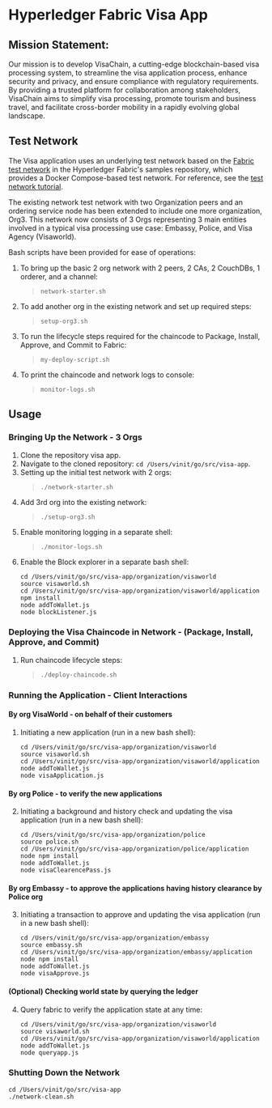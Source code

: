 [//]: # (SPDX-License-Identifier: CC-BY-4.0)

# Hyperledger Fabric Visa App

## Mission Statement:
Our mission is to develop VisaChain, a cutting-edge blockchain-based visa processing system, to streamline the visa application process, enhance security and privacy, and ensure compliance with regulatory requirements. By providing a trusted platform for collaboration among stakeholders, VisaChain aims to simplify visa processing, promote tourism and business travel, and facilitate cross-border mobility in a rapidly evolving global landscape.

## Test Network

The Visa application uses an underlying test network based on the [Fabric test network](test-network) in the Hyperledger Fabric's samples repository, which provides a Docker Compose-based test network. For reference, see the [test network tutorial](https://hyperledger-fabric.readthedocs.io/en/latest/test_network.html).

The existing network test network with two Organization peers and an ordering service node has been extended to include one more organization, Org3. This network now consists of 3 Orgs representing 3 main entities involved in a typical visa processing use case: Embassy, Police, and Visa Agency (Visaworld).

Bash scripts have been provided for ease of operations:
1. To bring up the basic 2 org network with 2 peers, 2 CAs, 2 CouchDBs, 1 orderer, and a channel:
    > `network-starter.sh`
2. To add another org in the existing network and set up required steps:
    > `setup-org3.sh`
3. To run the lifecycle steps required for the chaincode to Package, Install, Approve, and Commit to Fabric:
    > `my-deploy-script.sh`
4. To print the chaincode and network logs to console:
    > `monitor-logs.sh`

## Usage

### Bringing Up the Network - 3 Orgs

1. Clone the repository visa app.
2. Navigate to the cloned repository: `cd /Users/vinit/go/src/visa-app`.
3. Setting up the initial test network with 2 orgs:
    > `./network-starter.sh`
4. Add 3rd org into the existing network:
    > `./setup-org3.sh`
5. Enable monitoring logging in a separate shell:
    > `./monitor-logs.sh`
6. Enable the Block explorer in a separate bash shell:
    ```
    cd /Users/vinit/go/src/visa-app/organization/visaworld
    source visaworld.sh
    cd /Users/vinit/go/src/visa-app/organization/visaworld/application
    npm install
    node addToWallet.js
    node blockListener.js
    ```

### Deploying the Visa Chaincode in Network - (Package, Install, Approve, and Commit)

1. Run chaincode lifecycle steps:
    > `./deploy-chaincode.sh`

### Running the Application - Client Interactions

#### By org VisaWorld - on behalf of their customers
1. Initiating a new application (run in a new bash shell):
    ```
    cd /Users/vinit/go/src/visa-app/organization/visaworld
    source visaworld.sh
    cd /Users/vinit/go/src/visa-app/organization/visaworld/application
    node addToWallet.js
    node visaApplication.js
    ```

#### By org Police - to verify the new applications
2. Initiating a background and history check and updating the visa application (run in a new bash shell):
    ```
    cd /Users/vinit/go/src/visa-app/organization/police
    source police.sh
    cd /Users/vinit/go/src/visa-app/organization/police/application
    node npm install
    node addToWallet.js
    node visaClearencePass.js
    ```

#### By org Embassy - to approve the applications having history clearance by Police org
3. Initiating a transaction to approve and updating the visa application (run in a new bash shell):
    ```
    cd /Users/vinit/go/src/visa-app/organization/embassy
    source embassy.sh
    cd /Users/vinit/go/src/visa-app/organization/embassy/application
    node npm install
    node addToWallet.js
    node visaApprove.js
    ```

#### (Optional) Checking world state by querying the ledger
4. Query fabric to verify the application state at any time:
    ```
    cd /Users/vinit/go/src/visa-app/organization/visaworld
    source visaworld.sh
    cd /Users/vinit/go/src/visa-app/organization/visaworld/application
    node addToWallet.js
    node queryapp.js
    ```

### Shutting Down the Network
```
cd /Users/vinit/go/src/visa-app
./network-clean.sh
```